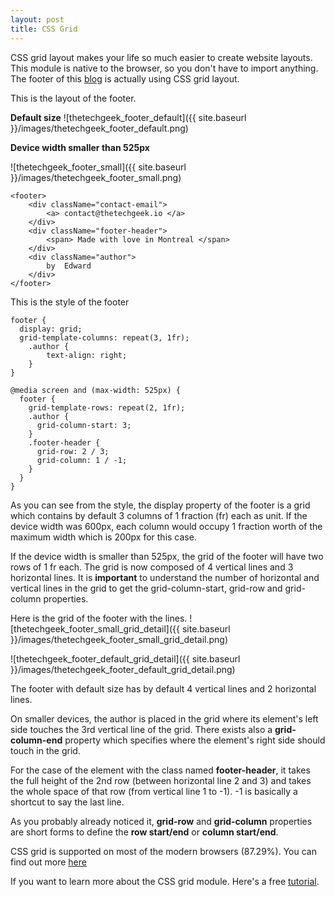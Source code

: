 ```yaml
---
layout: post
title: CSS Grid
---
```


CSS grid layout makes your life so much easier to create website layouts. This module is native to the browser, so you don't have to import anything. The footer of this [blog](https://thetechgeek.io/) is actually using CSS grid layout. 

This is the layout of the footer.

**Default size**
![thetechgeek_footer_default]({{ site.baseurl }}/images/thetechgeek_footer_default.png)

**Device width smaller than 525px**

![thetechgeek_footer_small]({{ site.baseurl }}/images/thetechgeek_footer_small.png)


```
<footer>
	<div className="contact-email">
		<a> contact@thetechgeek.io </a>
	</div>
	<div className="footer-header">
		<span> Made with love in Montreal </span>
	</div>
	<div className="author">
		by  Edward
	</div>
</footer>
```

This is the style of the footer 

```
footer {
  display: grid;
  grid-template-columns: repeat(3, 1fr);
	.author {
		text-align: right;
	}
}

@media screen and (max-width: 525px) {
  footer {
    grid-template-rows: repeat(2, 1fr);
    .author {
      grid-column-start: 3;
    }
    .footer-header {
      grid-row: 2 / 3;
      grid-column: 1 / -1;
    }
  }
}
```

As you can see from the style, the display property of the footer is a grid which contains by default 3 columns of 1 fraction (fr) each as unit. If the device width was 600px, each column would occupy 1 fraction worth of the maximum width which is 200px for this case. 

If the device width is smaller than 525px, the grid of the footer will have two rows of 1 fr each. The grid is now composed of 4 vertical lines and 3 horizontal lines. It is **important** to understand the number of horizontal and vertical lines in the grid to get the grid-column-start, grid-row and grid-column properties. 

Here is the grid of the footer with the lines.
![thetechgeek_footer_small_grid_detail]({{ site.baseurl }}/images/thetechgeek_footer_small_grid_detail.png)

![thetechgeek_footer_default_grid_detail]({{ site.baseurl }}/images/thetechgeek_footer_default_grid_detail.png)

The footer with default size has by default 4 vertical lines and 2 horizontal lines.

On smaller devices, the author is placed in the grid where its element's left side touches the 3rd vertical line of the grid. There exists also a **grid-column-end** property which specifies where the element's right side should touch in the grid.

For the case of the element with the class named **footer-header**, it takes the full height of the 2nd row (between horizontal line 2 and 3) and takes the whole space of that row (from vertical line 1 to -1). -1 is basically a shortcut to say the last line. 

As you probably already noticed it, **grid-row** and **grid-column** properties are short forms to define the **row start/end** or **column start/end**.

CSS grid is supported on most of the modern browsers (87.29%). You can find out more [here](https://caniuse.com/#feat=css-grid)

If you want to learn more about the CSS grid module. Here's a free [tutorial](https://scrimba.com/g/gR8PTE).